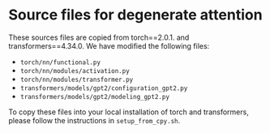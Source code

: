 # Source files for degenerate attention

These sources files are copied from torch==2.0.1. and transformers==4.34.0.
We have modified the following files:
- `torch/nn/functional.py`
- `torch/nn/modules/activation.py`
- `torch/nn/modules/transformer.py`
- `transformers/models/gpt2/configuration_gpt2.py`
- `transformers/models/gpt2/modeling_gpt2.py`

To copy these files into your local installation of torch and transformers, please follow the instructions in `setup_from_cpy.sh`.